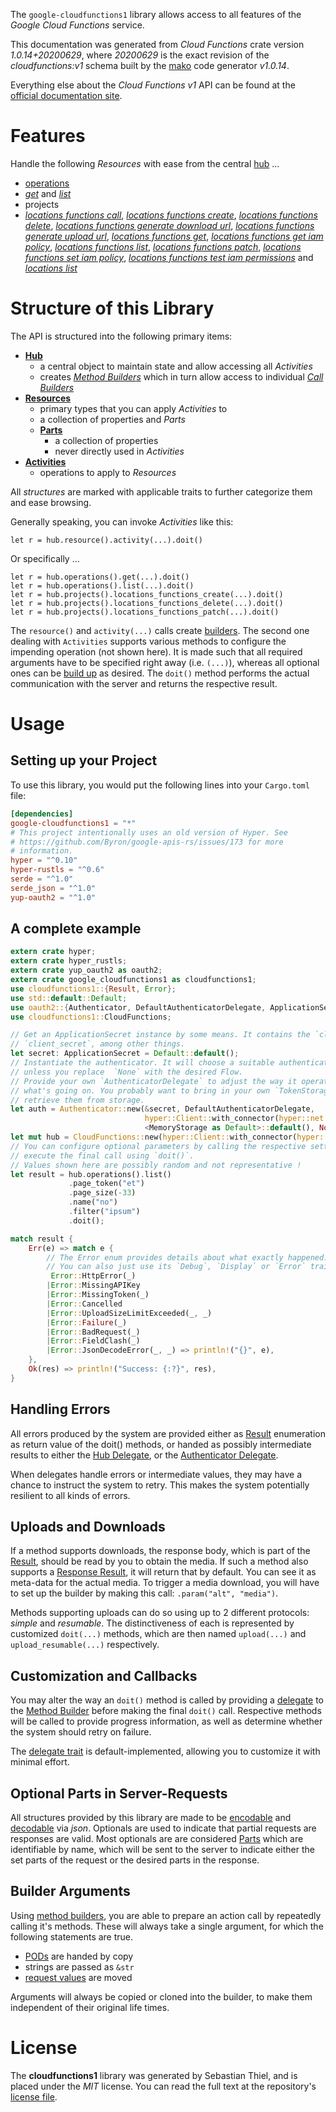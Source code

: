 <!---
DO NOT EDIT !
This file was generated automatically from 'src/mako/api/README.md.mako'
DO NOT EDIT !
-->
The `google-cloudfunctions1` library allows access to all features of the *Google Cloud Functions* service.

This documentation was generated from *Cloud Functions* crate version *1.0.14+20200629*, where *20200629* is the exact revision of the *cloudfunctions:v1* schema built by the [mako](http://www.makotemplates.org/) code generator *v1.0.14*.

Everything else about the *Cloud Functions* *v1* API can be found at the
[official documentation site](https://cloud.google.com/functions).
# Features

Handle the following *Resources* with ease from the central [hub](https://docs.rs/google-cloudfunctions1/1.0.14+20200629/google_cloudfunctions1/CloudFunctions) ... 

* [operations](https://docs.rs/google-cloudfunctions1/1.0.14+20200629/google_cloudfunctions1/api::Operation)
 * [*get*](https://docs.rs/google-cloudfunctions1/1.0.14+20200629/google_cloudfunctions1/api::OperationGetCall) and [*list*](https://docs.rs/google-cloudfunctions1/1.0.14+20200629/google_cloudfunctions1/api::OperationListCall)
* projects
 * [*locations functions call*](https://docs.rs/google-cloudfunctions1/1.0.14+20200629/google_cloudfunctions1/api::ProjectLocationFunctionCallCall), [*locations functions create*](https://docs.rs/google-cloudfunctions1/1.0.14+20200629/google_cloudfunctions1/api::ProjectLocationFunctionCreateCall), [*locations functions delete*](https://docs.rs/google-cloudfunctions1/1.0.14+20200629/google_cloudfunctions1/api::ProjectLocationFunctionDeleteCall), [*locations functions generate download url*](https://docs.rs/google-cloudfunctions1/1.0.14+20200629/google_cloudfunctions1/api::ProjectLocationFunctionGenerateDownloadUrlCall), [*locations functions generate upload url*](https://docs.rs/google-cloudfunctions1/1.0.14+20200629/google_cloudfunctions1/api::ProjectLocationFunctionGenerateUploadUrlCall), [*locations functions get*](https://docs.rs/google-cloudfunctions1/1.0.14+20200629/google_cloudfunctions1/api::ProjectLocationFunctionGetCall), [*locations functions get iam policy*](https://docs.rs/google-cloudfunctions1/1.0.14+20200629/google_cloudfunctions1/api::ProjectLocationFunctionGetIamPolicyCall), [*locations functions list*](https://docs.rs/google-cloudfunctions1/1.0.14+20200629/google_cloudfunctions1/api::ProjectLocationFunctionListCall), [*locations functions patch*](https://docs.rs/google-cloudfunctions1/1.0.14+20200629/google_cloudfunctions1/api::ProjectLocationFunctionPatchCall), [*locations functions set iam policy*](https://docs.rs/google-cloudfunctions1/1.0.14+20200629/google_cloudfunctions1/api::ProjectLocationFunctionSetIamPolicyCall), [*locations functions test iam permissions*](https://docs.rs/google-cloudfunctions1/1.0.14+20200629/google_cloudfunctions1/api::ProjectLocationFunctionTestIamPermissionCall) and [*locations list*](https://docs.rs/google-cloudfunctions1/1.0.14+20200629/google_cloudfunctions1/api::ProjectLocationListCall)




# Structure of this Library

The API is structured into the following primary items:

* **[Hub](https://docs.rs/google-cloudfunctions1/1.0.14+20200629/google_cloudfunctions1/CloudFunctions)**
    * a central object to maintain state and allow accessing all *Activities*
    * creates [*Method Builders*](https://docs.rs/google-cloudfunctions1/1.0.14+20200629/google_cloudfunctions1/client::MethodsBuilder) which in turn
      allow access to individual [*Call Builders*](https://docs.rs/google-cloudfunctions1/1.0.14+20200629/google_cloudfunctions1/client::CallBuilder)
* **[Resources](https://docs.rs/google-cloudfunctions1/1.0.14+20200629/google_cloudfunctions1/client::Resource)**
    * primary types that you can apply *Activities* to
    * a collection of properties and *Parts*
    * **[Parts](https://docs.rs/google-cloudfunctions1/1.0.14+20200629/google_cloudfunctions1/client::Part)**
        * a collection of properties
        * never directly used in *Activities*
* **[Activities](https://docs.rs/google-cloudfunctions1/1.0.14+20200629/google_cloudfunctions1/client::CallBuilder)**
    * operations to apply to *Resources*

All *structures* are marked with applicable traits to further categorize them and ease browsing.

Generally speaking, you can invoke *Activities* like this:

```Rust,ignore
let r = hub.resource().activity(...).doit()
```

Or specifically ...

```ignore
let r = hub.operations().get(...).doit()
let r = hub.operations().list(...).doit()
let r = hub.projects().locations_functions_create(...).doit()
let r = hub.projects().locations_functions_delete(...).doit()
let r = hub.projects().locations_functions_patch(...).doit()
```

The `resource()` and `activity(...)` calls create [builders][builder-pattern]. The second one dealing with `Activities` 
supports various methods to configure the impending operation (not shown here). It is made such that all required arguments have to be 
specified right away (i.e. `(...)`), whereas all optional ones can be [build up][builder-pattern] as desired.
The `doit()` method performs the actual communication with the server and returns the respective result.

# Usage

## Setting up your Project

To use this library, you would put the following lines into your `Cargo.toml` file:

```toml
[dependencies]
google-cloudfunctions1 = "*"
# This project intentionally uses an old version of Hyper. See
# https://github.com/Byron/google-apis-rs/issues/173 for more
# information.
hyper = "^0.10"
hyper-rustls = "^0.6"
serde = "^1.0"
serde_json = "^1.0"
yup-oauth2 = "^1.0"
```

## A complete example

```Rust
extern crate hyper;
extern crate hyper_rustls;
extern crate yup_oauth2 as oauth2;
extern crate google_cloudfunctions1 as cloudfunctions1;
use cloudfunctions1::{Result, Error};
use std::default::Default;
use oauth2::{Authenticator, DefaultAuthenticatorDelegate, ApplicationSecret, MemoryStorage};
use cloudfunctions1::CloudFunctions;

// Get an ApplicationSecret instance by some means. It contains the `client_id` and 
// `client_secret`, among other things.
let secret: ApplicationSecret = Default::default();
// Instantiate the authenticator. It will choose a suitable authentication flow for you, 
// unless you replace  `None` with the desired Flow.
// Provide your own `AuthenticatorDelegate` to adjust the way it operates and get feedback about 
// what's going on. You probably want to bring in your own `TokenStorage` to persist tokens and
// retrieve them from storage.
let auth = Authenticator::new(&secret, DefaultAuthenticatorDelegate,
                              hyper::Client::with_connector(hyper::net::HttpsConnector::new(hyper_rustls::TlsClient::new())),
                              <MemoryStorage as Default>::default(), None);
let mut hub = CloudFunctions::new(hyper::Client::with_connector(hyper::net::HttpsConnector::new(hyper_rustls::TlsClient::new())), auth);
// You can configure optional parameters by calling the respective setters at will, and
// execute the final call using `doit()`.
// Values shown here are possibly random and not representative !
let result = hub.operations().list()
             .page_token("et")
             .page_size(-33)
             .name("no")
             .filter("ipsum")
             .doit();

match result {
    Err(e) => match e {
        // The Error enum provides details about what exactly happened.
        // You can also just use its `Debug`, `Display` or `Error` traits
         Error::HttpError(_)
        |Error::MissingAPIKey
        |Error::MissingToken(_)
        |Error::Cancelled
        |Error::UploadSizeLimitExceeded(_, _)
        |Error::Failure(_)
        |Error::BadRequest(_)
        |Error::FieldClash(_)
        |Error::JsonDecodeError(_, _) => println!("{}", e),
    },
    Ok(res) => println!("Success: {:?}", res),
}

```
## Handling Errors

All errors produced by the system are provided either as [Result](https://docs.rs/google-cloudfunctions1/1.0.14+20200629/google_cloudfunctions1/client::Result) enumeration as return value of
the doit() methods, or handed as possibly intermediate results to either the 
[Hub Delegate](https://docs.rs/google-cloudfunctions1/1.0.14+20200629/google_cloudfunctions1/client::Delegate), or the [Authenticator Delegate](https://docs.rs/yup-oauth2/*/yup_oauth2/trait.AuthenticatorDelegate.html).

When delegates handle errors or intermediate values, they may have a chance to instruct the system to retry. This 
makes the system potentially resilient to all kinds of errors.

## Uploads and Downloads
If a method supports downloads, the response body, which is part of the [Result](https://docs.rs/google-cloudfunctions1/1.0.14+20200629/google_cloudfunctions1/client::Result), should be
read by you to obtain the media.
If such a method also supports a [Response Result](https://docs.rs/google-cloudfunctions1/1.0.14+20200629/google_cloudfunctions1/client::ResponseResult), it will return that by default.
You can see it as meta-data for the actual media. To trigger a media download, you will have to set up the builder by making
this call: `.param("alt", "media")`.

Methods supporting uploads can do so using up to 2 different protocols: 
*simple* and *resumable*. The distinctiveness of each is represented by customized 
`doit(...)` methods, which are then named `upload(...)` and `upload_resumable(...)` respectively.

## Customization and Callbacks

You may alter the way an `doit()` method is called by providing a [delegate](https://docs.rs/google-cloudfunctions1/1.0.14+20200629/google_cloudfunctions1/client::Delegate) to the 
[Method Builder](https://docs.rs/google-cloudfunctions1/1.0.14+20200629/google_cloudfunctions1/client::CallBuilder) before making the final `doit()` call. 
Respective methods will be called to provide progress information, as well as determine whether the system should 
retry on failure.

The [delegate trait](https://docs.rs/google-cloudfunctions1/1.0.14+20200629/google_cloudfunctions1/client::Delegate) is default-implemented, allowing you to customize it with minimal effort.

## Optional Parts in Server-Requests

All structures provided by this library are made to be [encodable](https://docs.rs/google-cloudfunctions1/1.0.14+20200629/google_cloudfunctions1/client::RequestValue) and 
[decodable](https://docs.rs/google-cloudfunctions1/1.0.14+20200629/google_cloudfunctions1/client::ResponseResult) via *json*. Optionals are used to indicate that partial requests are responses 
are valid.
Most optionals are are considered [Parts](https://docs.rs/google-cloudfunctions1/1.0.14+20200629/google_cloudfunctions1/client::Part) which are identifiable by name, which will be sent to 
the server to indicate either the set parts of the request or the desired parts in the response.

## Builder Arguments

Using [method builders](https://docs.rs/google-cloudfunctions1/1.0.14+20200629/google_cloudfunctions1/client::CallBuilder), you are able to prepare an action call by repeatedly calling it's methods.
These will always take a single argument, for which the following statements are true.

* [PODs][wiki-pod] are handed by copy
* strings are passed as `&str`
* [request values](https://docs.rs/google-cloudfunctions1/1.0.14+20200629/google_cloudfunctions1/client::RequestValue) are moved

Arguments will always be copied or cloned into the builder, to make them independent of their original life times.

[wiki-pod]: http://en.wikipedia.org/wiki/Plain_old_data_structure
[builder-pattern]: http://en.wikipedia.org/wiki/Builder_pattern
[google-go-api]: https://github.com/google/google-api-go-client

# License
The **cloudfunctions1** library was generated by Sebastian Thiel, and is placed 
under the *MIT* license.
You can read the full text at the repository's [license file][repo-license].

[repo-license]: https://github.com/Byron/google-apis-rsblob/master/LICENSE.md
